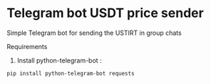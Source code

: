# Telegram bot USDT price sender
Simple Telegram bot for sending the USTIRT in group chats

Requirements
1. Install python-telegram-bot :

```
pip install python-telegram-bot requests
```  
